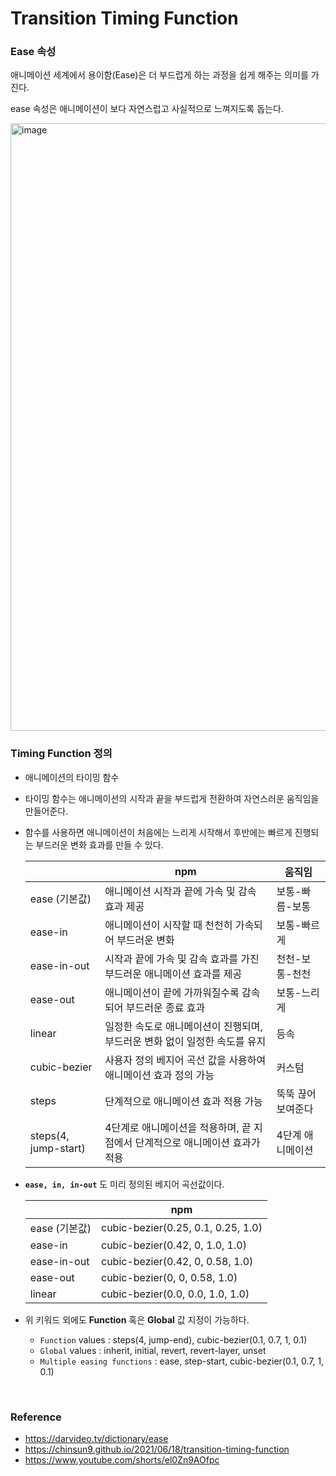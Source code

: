 # Transition Timing Function

### Ease 속성

애니메이션 세계에서 용이함(Ease)은 더 부드럽게 하는 과정을 쉽게 해주는 의미를 가진다.

ease 속성은 애니메이션이 보다 자연스럽고 사실적으로 느껴지도록 돕는다.


<img width="972" alt="image" src="https://github.com/ria-ahyoung/Tech-Lab/assets/136766625/7b9773e7-4cd4-4e04-90b9-4ca1b3be8b37">


### Timing Function 정의

- 애니메이션의 타이밍 함수
- 타이밍 함수는 애니메이션의 시작과 끝을 부드럽게 전환하여 자연스러운 움직임을 만들어준다.
- 함수를 사용하면 애니메이션이 처음에는 느리게 시작해서 후반에는 빠르게 진행되는 부드러운 변화 효과를 만들 수 있다.


  |               | npm                                                                        | 움직임               |
  |---------------|----------------------------------------------------------------------------|--------------------|
  | ease (기본값)   | 애니메이션 시작과 끝에 가속 및 감속 효과 제공                                        | 보통-빠름-보통        |
  | ease-in       | 애니메이션이 시작할 때 천천히 가속되어 부드러운 변화                                    | 보통-빠르게        |
  | ease-in-out   | 시작과 끝에 가속 및 감속 효과를 가진 부드러운 애니메이션 효과를 제공                        | 천천-보통-천천     |
  | ease-out      | 애니메이션이 끝에 가까워질수록 감속되어 부드러운 종료 효과                                | 보통-느리게        |
  | linear        | 일정한 속도로 애니메이션이 진행되며, 부드러운 변화 없이 일정한 속도를 유지                   | 등속               |
  | cubic-bezier  | 사용자 정의 베지어 곡선 값을 사용하여 애니메이션 효과 정의 가능                           | 커스텀             |
  | steps         | 단계적으로 애니메이션 효과 적용 가능                                                | 뚝뚝 끊어 보여준다 |
  | steps(4, jump-start)| 4단계로 애니메이션을 적용하며, 끝 지점에서 단계적으로 애니메이션 효과가 적용            | 4단계 애니메이션 |
  
- **`ease, in, in-out`** 도 미리 정의된 베지어 곡선값이다.

  |               | npm                                |
  |---------------|------------------------------------|
  | ease (기본값) | cubic-bezier(0.25, 0.1, 0.25, 1.0) |
  | ease-in       | cubic-bezier(0.42, 0, 1.0, 1.0)    |
  | ease-in-out   | cubic-bezier(0.42, 0, 0.58, 1.0)   |
  | ease-out      | cubic-bezier(0, 0, 0.58, 1.0)      |
  | linear        | cubic-bezier(0.0, 0.0, 1.0, 1.0)   |


- 위 키워드 외에도 **Function** 혹은 **Global** 값 지정이 가능하다.

  - `Function` values : steps(4, jump-end), cubic-bezier(0.1, 0.7, 1, 0.1)
  - `Global` values : inherit, initial, revert, revert-layer, unset
  - `Multiple easing functions` : ease, step-start, cubic-bezier(0.1, 0.7, 1, 0.1)


<br/>

### Reference

- https://darvideo.tv/dictionary/ease
- https://chinsun9.github.io/2021/06/18/transition-timing-function
- https://www.youtube.com/shorts/el0Zn9AOfpc
